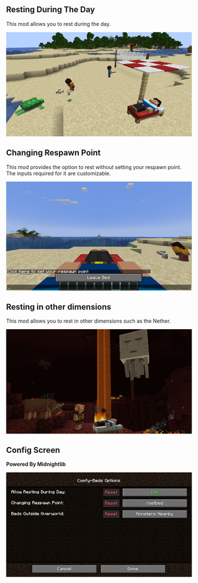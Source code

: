 ## Resting During The Day
This mod allows you to rest during the day.

![Resting During The Day](https://raw.githubusercontent.com/MehradN/ComfyBeds/master/screenshots/RestingDuringDay.png)

## Changing Respawn Point
This mod provides the option to rest without setting your respawn point. The inputs required for it are customizable.

![Changing Respawn Point](https://raw.githubusercontent.com/MehradN/ComfyBeds/master/screenshots/RespawnPointChanging.png)

## Resting in other dimensions
This mod allows you to rest in other dimensions such as the Nether.

![Resting in other dimensions](https://raw.githubusercontent.com/MehradN/ComfyBeds/master/screenshots/RestingInNether.png)

## Config Screen
**Powered By Midnightlib**

![Config Screen](https://raw.githubusercontent.com/MehradN/ComfyBeds/master/screenshots/ConfigScreen.png)